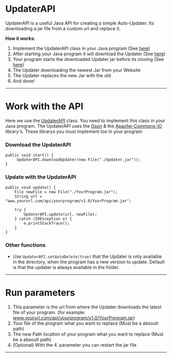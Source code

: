 # UpdaterAPI

UpdaterAPI is a useful Java API for creating a simple Auto-Updater. Its downloading a jar file from a custom url and replace it.

**How it works:**

1. Implement the UpdaterAPI class in your Java program (See [here](#work-with-the-api))
2. After starting your Java program it will download the Updater (See [here](#download-the-updaterapi))
3. Your program starts the downloaded Updater jar before its closing (See [here](#update-with-the-updaterapi))
4. The Updater downloading the newest Jar from your Website
5. The Updater replaces the new Jar with the old
6. And done!

---

# Work with the API

Here we use the [UpdaterAPI](https://github.com/ZeusSeinGrossopa/UpdaterAPI/blob/master/src/test/java/UpdaterAPI.java)
class. You need to implement this class in your Java program. The UpdaterAPI uses
the [Gson](https://github.com/google/gson) &
the [Apache-Commons-IO](https://github.com/apache/commons-io) library's. These librarys you must implement too in your
program

### Download the UpdaterAPI

```
public void start() {
     UpdaterAPI.downloadUpdater(new File("./Updater.jar"));
}

```

### Update with the UpdaterAPI

```
public void update() {
    File newFile = new File("./YourProgram.jar");
    String url = "www.yoururl.com/api/yourprogram/v1.0/YourProgram.jar";

    try {
        UpdaterAPI.update(url, newFile);
    } catch (IOException e) {
        e.printStackTrace();
    }
}
```

### Other functions

- Use `UpdaterAPI.setAutoDelete(true)` that the Updater is only available in the directory, when the program has a new
  version to
  update. Default is that the updater is always available in the folder.

---

# Run parameters

1. This parameter is the url from where the Updater downloads the latest file of your program. (for
   example: www.yoururl.com/api/yourprogram/v1.0/YourProgram.jar)
2. Your file of the program what you want to replace (Must be a absoult path)
3. The new Path location of your program what you want to replace (Must be a absoult path)
4. (Optional) With the 4. parameter you can restart the jar file

---
